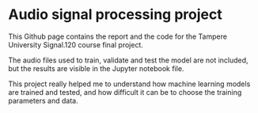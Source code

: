 # Audio signal processing project

This Github page contains the report and the code for the Tampere University Signal.120 course final project.

The audio files used to train, validate and test the model are not included, but the results are visible in the Jupyter notebook file.

This project really helped me to understand how machine learning models are trained and tested, and how difficult it can be to choose the training parameters and data.
